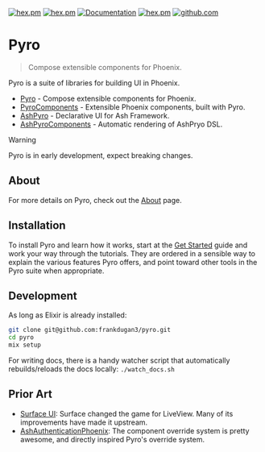 [![hex.pm](https://img.shields.io/hexpm/l/pyro.svg)](https://hex.pm/packages/pyro)
[![hex.pm](https://img.shields.io/hexpm/v/pyro.svg)](https://hex.pm/packages/pyro)
[![Documentation](https://img.shields.io/badge/documentation-gray)](https://hexdocs.pm/pyro)
[![hex.pm](https://img.shields.io/hexpm/dt/pyro.svg)](https://hex.pm/packages/pyro)
[![github.com](https://img.shields.io/github/last-commit/frankdugan3/pyro.svg)](https://github.com/frankdugan3/pyro)

# Pyro

> Compose extensible components for Phoenix.

Pyro is a suite of libraries for building UI in Phoenix.

- [Pyro](https://github.com/frankdugan3/pyro) - Compose extensible components for Phoenix.
- [PyroComponents](https://github.com/frankdugan3/pyro_components) - Extensible Phoenix components, built with Pyro.
- [AshPyro](https://github.com/frankdugan3/ash_pyro) - Declarative UI for Ash Framework.
- [AshPyroComponents](https://github.com/frankdugan3/ash_pyro_components) - Automatic rendering of AshPryo DSL.

> [!WARNING]
> Pyro is in early development, expect breaking changes.

## About

For more details on Pyro, check out the [About](https://hexdocs.pm/pyro/about.html) page.

## Installation

To install Pyro and learn how it works, start at the [Get Started](get-started.html) guide and work your way through the tutorials. They are ordered in a sensible way to explain the various features Pyro offers, and point toward other tools in the Pyro suite when appropriate.

## Development

As long as Elixir is already installed:

```sh
git clone git@github.com:frankdugan3/pyro.git
cd pyro
mix setup
```

For writing docs, there is a handy watcher script that automatically rebuilds/reloads the docs locally: `./watch_docs.sh`

## Prior Art

- [Surface UI](https://surface-ui.org/): Surface changed the game for LiveView. Many of its improvements have made it upstream.
- [AshAuthenticationPhoenix](https://github.com/team-alembic/ash_authentication_phoenix): The component override system is pretty awesome, and directly inspired Pyro's override system.
